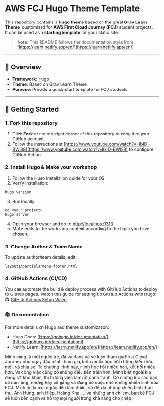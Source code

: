 # AWS FCJ Hugo Theme Template

This repository contains a **Hugo theme** based on the great **Grav Learn Theme**, customized for **AWS First Cloud Journey (FCJ)** student projects.  
It can be used as a **starting template** for your static site.

> **Note**: This README follows the documentation style from [https://learn.netlify.app/en/](https://learn.netlify.app/en/)

---

## 📌 Overview

- **Framework**: [Hugo](https://gohugo.io/)
- **Theme**: Based on Grav Learn Theme
- **Purpose**: Provide a quick-start template for FCJ students

---

## 🚀 Getting Started

### 1. Fork this repository
1. Click **Fork** at the top-right corner of this repository to copy it to your GitHub account.
2. Follow the instructions at [https://www.youtube.com/watch?v=IlxlD-BWI88](https://www.youtube.com/watch?v=IlxlD-BWI88) to configure GitHub Action


### 2. Install Hugo & Make your workshop
1. Follow the [Hugo installation guide](https://gohugo.io/installation/) for your OS.
2. Verify installation:
```
hugo version
```
3. Run locally
```
cd <your_project>
hugo server
```
4. Open your browser and go to [http://localhost:1313](http://localhost:1313)
5. Make edits to the workshop content according to the topic you have chosen.

### 3. Change Author & Team Name
To update author/team details, edit:
```
layouts/partials/menu-footer.html
```

### 4. GitHub Actions (CI/CD)
You can automate the build & deploy process with GitHub Actions to deploy to GitHub pages.
Watch this guide for setting up GitHub Actions with Hugo:
📺 [GitHub Actions Setup Video](https://www.youtube.com/watch?v=IlxlD-BWI88)


### 📚 Documentation
For more details on Hugo and theme customization:
- Hugo Docs: [https://gohugo.io/documentation/](https://gohugo.io/documentation/)
- Netlify Learn: [https://learn.netlify.app/en/](https://learn.netlify.app/en/)

Mình cũng là một người trẻ, đã và đang và sẽ luôn tham gia First Cloud Journey như ngày đầu mình tham gia, luôn muốn học hỏi những kiến thức mới, và chia sẻ. Từ chương trình này, mình học hỏi nhiều hơn, kết nối nhiều hơn. Và công việc cũng có những điều tiến triển hơn. 
Mình biết ngoài kia đang rất khó khăn, thị trường việc làm rất cạnh tranh. Có những lúc các bạn sẽ nản lòng, nhưng hãy cố gắng và đừng bỏ cuộc nhé những chiến binh của FCJ. Mình tin là mọi người đều làm được, và đều là những chiến binh thực thụ.
Anh Hưng, anh Hiệp, Hoàng Kha, ... và những anh chị em, bạn bè FCJ sẽ luôn bên cạnh và hỗ trợ mọi người trong khả năng cho phép.
